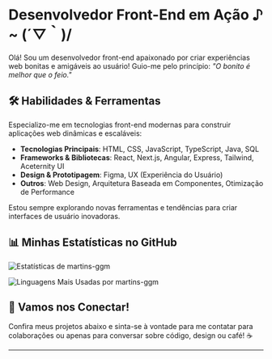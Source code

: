 # Desenvolvedor Front-End em Ação ♪ ~ (´▽｀)/

Olá! Sou um desenvolvedor front-end apaixonado por criar experiências web bonitas e amigáveis ao usuário! Guio-me pelo princípio: *"O bonito é melhor que o feio."*

## 🛠️ Habilidades & Ferramentas
Especializo-me em tecnologias front-end modernas para construir aplicações web dinâmicas e escaláveis:

- **Tecnologias Principais**: HTML, CSS, JavaScript, TypeScript, Java, SQL
- **Frameworks & Bibliotecas**: React, Next.js, Angular, Express, Tailwind, Aceternity UI
- **Design & Prototipagem**: Figma, UX (Experiência do Usuário)
- **Outros**: Web Design, Arquitetura Baseada em Componentes, Otimização de Performance

Estou sempre explorando novas ferramentas e tendências para criar interfaces de usuário inovadoras.

## 📊 Minhas Estatísticas no GitHub
![Estatísticas de martins-ggm](https://github-readme-stats.vercel.app/api?username=martins-ggm&theme=tokyonight&show_icons=true&hide_border=true&count_private=true)

![Linguagens Mais Usadas por martins-ggm](https://github-readme-stats.vercel.app/api/top-langs/?username=martins-ggm&theme=tokyonight&show_icons=true&hide_border=true&layout=compact)

## 🌟 Vamos nos Conectar!
Confira meus projetos abaixo e sinta-se à vontade para me contatar para colaborações ou apenas para conversar sobre código, design ou café! ☕

---
